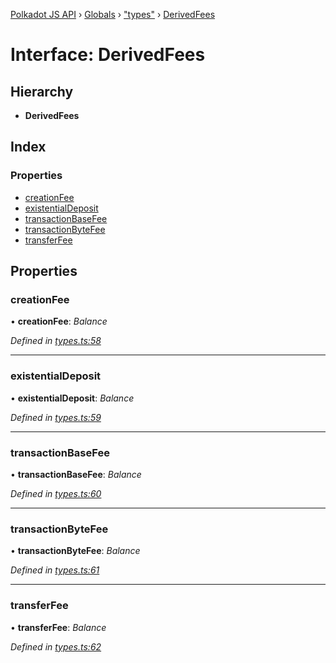 [Polkadot JS API](../README.md) › [Globals](../globals.md) › ["types"](../modules/_types_.md) › [DerivedFees](_types_.derivedfees.md)

# Interface: DerivedFees

## Hierarchy

* **DerivedFees**

## Index

### Properties

* [creationFee](_types_.derivedfees.md#creationfee)
* [existentialDeposit](_types_.derivedfees.md#existentialdeposit)
* [transactionBaseFee](_types_.derivedfees.md#transactionbasefee)
* [transactionByteFee](_types_.derivedfees.md#transactionbytefee)
* [transferFee](_types_.derivedfees.md#transferfee)

## Properties

###  creationFee

• **creationFee**: *Balance*

*Defined in [types.ts:58](https://github.com/polkadot-js/api/blob/c077d0f2e7/packages/api-derive/src/types.ts#L58)*

___

###  existentialDeposit

• **existentialDeposit**: *Balance*

*Defined in [types.ts:59](https://github.com/polkadot-js/api/blob/c077d0f2e7/packages/api-derive/src/types.ts#L59)*

___

###  transactionBaseFee

• **transactionBaseFee**: *Balance*

*Defined in [types.ts:60](https://github.com/polkadot-js/api/blob/c077d0f2e7/packages/api-derive/src/types.ts#L60)*

___

###  transactionByteFee

• **transactionByteFee**: *Balance*

*Defined in [types.ts:61](https://github.com/polkadot-js/api/blob/c077d0f2e7/packages/api-derive/src/types.ts#L61)*

___

###  transferFee

• **transferFee**: *Balance*

*Defined in [types.ts:62](https://github.com/polkadot-js/api/blob/c077d0f2e7/packages/api-derive/src/types.ts#L62)*
